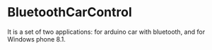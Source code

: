 # BluetoothCarControl
It is a set of two applications: for arduino car with bluetooth, and for Windows phone 8.1.